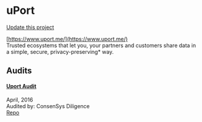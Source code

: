 
# uPort

[Update this project](https://github.com/ConsenSys/blockchainSecurityDB/edit/master/projects/uport.json)
  
[https://www.uport.me/](https://www.uport.me/)<br>
Trusted ecosystems that let you, your partners and customers share data in a simple, secure, privacy-preserving* way.


## Audits



#### [Uport Audit](https://github.com/ConsenSys/uport-audit)

April, 2016<br>
Audited by: ConsenSys Diligence<br>
[Repo](https://github.com/uport-project/uport-proxy)<br>
      

  



